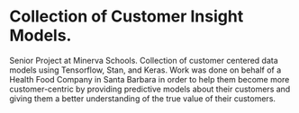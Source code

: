 # Collection of Customer Insight Models.
Senior Project at Minerva Schools. Collection of customer centered data models using Tensorflow, Stan, and Keras.
Work was done on behalf of a Health Food Company in Santa Barbara in order to help them become more customer-centric by providing predictive models about their customers and giving them a better understanding of the true value of their customers.
